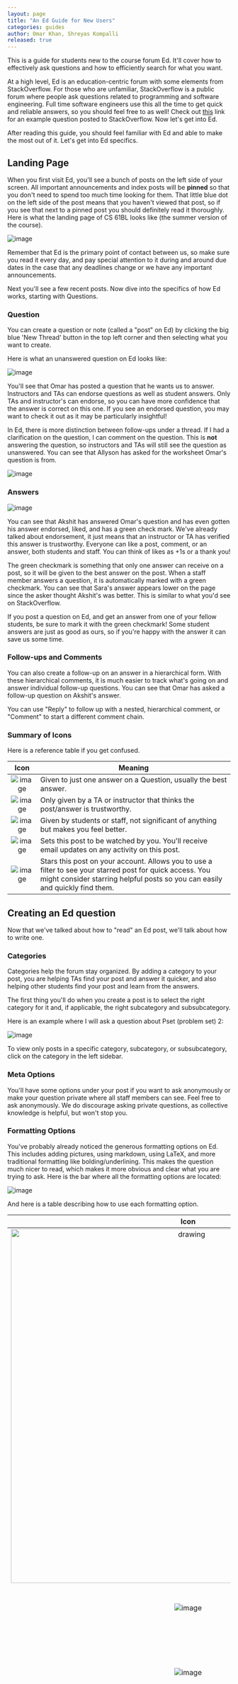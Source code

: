 ```yaml
---
layout: page
title: "An Ed Guide for New Users"
categories: guides
author: Omar Khan, Shreyas Kompalli
released: true
---
```


This is a guide for students new to the course forum Ed. It'll cover how to
effectively ask questions and how to efficiently search for what you want.

At a high level, Ed is an education-centric forum with some elements from
StackOverflow. For those who are unfamiliar, StackOverflow is a public forum
where people ask questions related to programming and software engineering.
Full time software engineers use this all the time to get quick and reliable
answers, so you should feel free to as well!
Check out [this](https://stackoverflow.com/questions/3990093/java-inheritance)
link for an example question posted to StackOverflow. Now let's get into Ed.

After reading this guide, you should feel familiar with Ed and able to make the
most out of it. Let's get into Ed specifics.

## Landing Page

When you first visit Ed, you'll see a bunch of posts on the left side of your screen. All
important announcements and index posts will be **pinned** so that you don't
need to spend too much time looking for them. That little blue dot on the left
side of the post means that you haven't viewed that post, so if you see that
next to a pinned post you should definitely read it thoroughly. Here is what
the landing page of CS 61BL looks like (the summer version of the course).

![image](landing-page.png)

Remember that Ed is the primary point of contact between us, so make sure you
read it every day, and pay special attention to it during and around due dates
in the case that any deadlines change or we have any important announcements.

Next you'll see a few recent posts. Now dive into the
specifics of how Ed works, starting with Questions.

### Question

You can create a question or note (called a "post" on Ed) by clicking the big
blue 'New Thread' button in the top left corner and then selecting what you
want to create.

Here is what an unanswered question on Ed looks like:

![image](unanswered.png)

You'll see that Omar has posted a question that he wants us to answer. Instructors 
and TAs can endorse questions as well as student answers.
Only TAs and instructor's can endorse, so you can have more confidence that the
answer is correct on this one.  If you see an endorsed question, you may want
to check it out as it may be particularly insightful!

In Ed, there is more distinction between follow-ups under a thread.
If I had a clarification on the question, I can comment on the question. This is
**not** answering the question, so instructors and TAs will still see the
question as unanswered. You can see that Allyson has asked
for the worksheet Omar's question is from.

![image](clarified.png)

### Answers

![image](answered.png)

You can see that Akshit has answered Omar's question and has even gotten his
answer endorsed, liked, and has a green check mark. We've already talked about
endorsement, it just means that an instructor or TA has verified this answer
is trustworthy. Everyone can like a post, comment, or an answer, both students
and staff. You can think of likes as +1s or a thank you!

The green checkmark is something that only one answer can receive on a post, so
it will be given to the best answer on the post. When a staff member answers a
question, it is automatically marked with a green checkmark. You can see that
Sara's answer appears lower on the page since the asker thought Akshit's was
better. This is similar to what you'd see on StackOverflow.

If you post a question on Ed, and get an answer from one of your fellow
students, be sure to mark it with the green checkmark! Some student answers are
just as good as ours, so if you're happy with the answer it can save us some
time.

### Follow-ups and Comments

You can also create a follow-up on an answer in a hierarchical form. 
With these hierarchical comments, it is much easier
to track what's going on and answer individual follow-up questions. You can see
that Omar has asked a follow-up question on Akshit's answer.

You can use "Reply" to follow up with a nested, hierarchical comment, or
"Comment" to start a different comment chain.

### Summary of Icons

Here is a reference table if you get confused.

|Icon|Meaning|
|:--:|-------|
|![image](green-check.png)|Given to just one answer on a Question, usually the best answer.|
|![image](endoresement.png)|Only given by a TA or instructor that thinks the post/answer is trustworthy.|
|![image](like.png)|Given by students or staff, not significant of anything but makes you feel better.|
|![image](watch.png)|Sets this post to be watched by you. You'll receive email updates on any activity on this post.|
|![image](star.png)|Stars this post on your account. Allows you to use a filter to see your starred post for quick access. You might consider starring helpful posts so you can easily and quickly find them.|

## Creating an Ed question

Now that we've talked about how to "read" an Ed post, we'll talk about how to
write one.

### Categories

Categories help the forum stay organized. By
adding a category to your post, you are helping TAs find your post and answer
it quicker, and also helping other students find your post and learn from
the answers.

The first thing you'll do when you create a post is to select the right
category for it and, if applicable, the right subcategory and subsubcategory.

Here is an example where I will ask a question about Pset (problem set) 2:

![image](categories.png)

To view only posts in a specific category, subcategory, or subsubcategory,
click on the category in the left sidebar.

### Meta Options

You'll have some options under your post if you want to ask
anonymously or make your question private where all staff members can see.
Feel free to ask anonymously. We do discourage asking private questions, as
collective knowledge is helpful, but won't stop you.

### Formatting Options

You've probably already noticed the generous
formatting options on Ed. This includes adding pictures, using markdown,
using LaTeX, and more traditional formatting like bolding/underlining. This
makes the question much nicer to read, which makes it more obvious and clear
what you are trying to ask. Here is the bar where all the formatting options
are located:

![image](ed-format-bar.png)

And here is a table describing how to use each formatting option.

|Icon|Meaning|
|:--:|-------|
|<img src="ed-text-type.png" alt="drawing" width="800"/>|Select this to get a drop-down menu of different text types, including code. There isn't an explicit markdown option, just use the backticks \` as you normally would.|
|![image](bold-italics-underline.png)|These are your typical bold, italics, and underline options.|
|![image](code.png)|This is a shortcut to the code text type. Instead of using this, you should use the interactive code block.|
|![image](link.png)|You can use this to [hyperlink](https://techterms.com/definition/hyperlink#:~:text=A%20hyperlink%20is%20a%20word,way%20from%20page%20to%20page.) text in your post. Highlight the word or words you want to hyperlink, click this button, and paste the link.|
|![image](bullets-numbered.png)|Bulleted lists and numbered lists.|
|![image](image-icon.png)|Inserts an image into the post.|
|![image](video.png)|Embeds a video, you shouldn't ever have to do this.|
|![image](attach-file.png)|Attaches a file to the post. You shouldn't ever have to do this.|
|![image](latex.png)|Click this to insert LaTeX formatted math into your post. Unfortunately, this will create its own line. Luckily, if you know LaTeX, you can just insert your single $ signs and go for it. If you don't, it's really simple to learn since the only thing you'll ever do in LaTeX is easy asymptotics stuff. You can learn this within 20 minutes.|
|![image](interactive-code.png)|Insert an interactive code block. Nicer than the normal code block since this has better syntax highlighting and things like automatic curly brace insertions, which is nice for Java. The language (on the right side) should be set to Java by default, but if it isn't go ahead and change it. You'll see 2 checkboxes for "Line Numbers" and "Runnable". There isn't any reason to not have line numbers, so keep those on. The runnable option allows us to run your code, but unfortunately it really doesn't work well with Java (you need to define a class with `main`), so uncheck this box.|
|![image](web-stuff.png)|Not useful for this class. Allows you to display basic website stuff.|
|![image](draw.png)|You can draw things with this.|
|![image](preview.png)|Used to preview your post to make sure all your fancy elements render properly.|

In the following example, you can see that Omar has asked a question about a
specific problem from a specific Problem Set and has categorized it properly.
Now, in the future, if another student is going through Pset 2 and has some
questions they can simply use the filter to see questions in that subcategory
and not have to ask duplicate questions.

![image](example-question.png)

## Ed megathreads

We typically have very long threads (that we called "megathreads") to
aggregate all questions and clarifications for a specific topic. Megathreads
are nice because you can browse through questions other students had on the
assignment to get a good "birds eye view" of the specific parts your fellow
students were getting stuck on. There is a megathread for each assignment and
thus all questions about that assignment exist in one place, and you can
then use your browser's search (CMD + F) to find something more specific. Each
follow-up can be marked as `Resolved` or `Unresolved` to alert the TAs that a
question needs answering. This way, your question won't get lost and we'll
always know if the megathread needs our attention.

In CS61B, we will have a megathread for each assignment; 
you're to post any and all questions you have about the assignment there. These
megathreads will be monitored closely by staff to ensure that all questions are
answered and nobody's question got "lost" in the sea of other student questions.

But we ask that you **please search for your question before asking** to reduce
the clutter and make Ed as effective as possible for your fellow students and
TAs.

Here is what a megathread looks like in Ed:

![image](megathread.png)

You'll see that the top-level comments have a special flag that says `Resolved`
or `Unresolved`: this lets the TA know whether or not this comment needs
attention. **It's important to mark your comment as `Unresolved` after you add to
an existing comment, otherwise TAs won't know that you want that question
answered!** You can mark a comment as `Unresolved`/`Resolved` by clicking the
`Unresolved`/`Resolved` button which will mark it as the opposite thing.

To add a new comment here, just start typing in the text-box right under the
post that says "Add comment":

![image](megathread-comment.png)

You have the ability to ask your question anonymously: if you do, you'll be
given an anonymous animal as your pseudonym (you can see that a student asked
anonymously and was donned the name "Anonymous Okapi") that we can use to
reference you in follow-ups.

By default, when you post your comment it'll be marked as `Unresolved`.

We'll have our megathreads pinned, so you can find them under the "Pinned Posts"
section that we talked about above.

You can also sort the comments on a megathread:

![image](megathread-sort.png)

If you sort by "Top", you'l get the comments in order of most liked to least
liked. This will help you find comments that fellow students found most helpful
in completing the assignment. Don't forget to like comments you find helpful to
make this sort even better!

If you sort by "Unresolved", you'll get the unresolved comments first and then
the resolved comments afterwards. This mainly helps TAs answer all the
comments that need attention, but if you like to help answer questions too
you're more than welcome to help us out :)

## Search

Remember how we said Ed search was great? Let's go over how to use all the
search features as well as good search strategies.

Here is what the results look like for a good search:

![image](ed-search.png)

Let's go over how to use all the search features as well as good search
strategies:

### Using Keywords

This is the red (top-left) box on the image above.
Ed search is a lot like Google search. If you had a general question on how to
do recursive runtime analysis, you could search "How do I calculate runtime on
recursive functions?". Instead, you could also search for the key words in this
well formatted question, so something like "recursive runtime analysis", which
would give you even better results. When you write a well formatted question
like before, Google actually extracts the keywords for you. While we can't
write natural language questions into Ed, given the right keywords it does a
very good job. Ed is able to search not only for post/question titles,
but also down to sub comments level. As you type a new post title, it will also
show you related posts according to what you type. Make sure to check them out,
as a question you have in mind may have already been posed!

These next two features will definitely help you search, but often times the
right key words will make the right post jump to the top of the results.

### Search Filters

This is the green (top-right) box on the image above.

If you're looking for a question with an answer you can trust, you might want
to filter for only endorsed posts. This will limit your search to only posts
that have been endorsed by staff. Similarly, if you are a helpful student and
like to answer other student's questions, you can search for unanswered or
unresolved questions and help them. Thanks in advance!

### Search Categories

This is the purple (center-right) box on the image above.

Like previously mentioned, you can limit your search to just posts in particular
categories. So if there was an inheritance question on midterm 1 that you had
questions about you can filter your search to posts with that subcategory.

### Search Date Ranges

This is the blue (lower-right) box on the image above.

You can also specify a range of dates that you want to search for. Less useful,
but it exists if you need it.

## Closing

The guide is good for letting you know what things Ed offers, but the best way
to learn it is to just use the thing! Remember to keep up the Ed ettiquete so that all
students can benefit from the wonderful questions you all ask :)

Ed has some official resources that are subsets of what's covered in this page:

- <https://edstem.org/us/help/student-discussion>
- <https://edstem.org/quickstart/ed-discussion.pdf>
